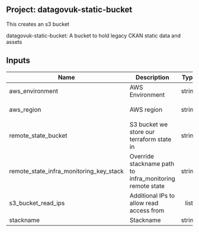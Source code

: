 ## Project: datagovuk-static-bucket

This creates an s3 bucket

datagovuk-static-bucket: A bucket to hold legacy CKAN static data and assets

## Inputs

| Name | Description | Type | Default | Required |
|------|-------------|:----:|:-----:|:-----:|
| aws\_environment | AWS Environment | string | n/a | yes |
| aws\_region | AWS region | string | `"eu-west-1"` | no |
| remote\_state\_bucket | S3 bucket we store our terraform state in | string | n/a | yes |
| remote\_state\_infra\_monitoring\_key\_stack | Override stackname path to infra\_monitoring remote state | string | `""` | no |
| s3\_bucket\_read\_ips | Additional IPs to allow read access from | list | n/a | yes |
| stackname | Stackname | string | n/a | yes |

